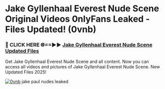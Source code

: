 # Jake Gyllenhaal Everest Nude Scene Original Videos 0nlyFans Leaked - Files Updated! (0vnb)

<h3>🔴 CLICK HERE 🌐==►► <a href="https://tinyurl.com/52m3yx9h" rel="nofollow">Jake Gyllenhaal Everest Nude Scene Updated Files</a></h3>

Get Jake Gyllenhaal Everest Nude Scene and all content. Now you can access all videos and pictures of Jake Gyllenhaal Everest Nude Scene. New Updated Files 2025!

[![0vnb](https://i.imgur.com/TnHtlc8.gif)](https://tinyurl.com/52m3yx9h)
jake paul nudes leaked